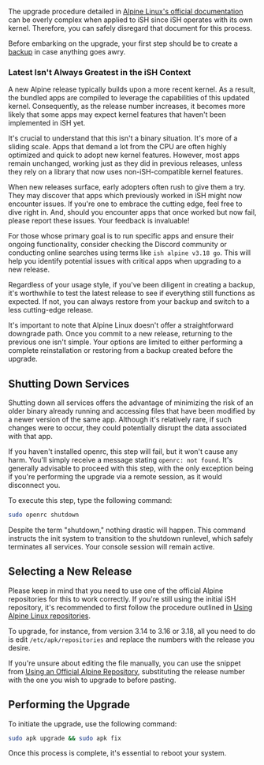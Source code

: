 The upgrade procedure detailed in [Alpine Linux's official documentation](https://wiki.alpinelinux.org/wiki/Upgrading_Alpine) can be overly complex when applied to iSH since iSH operates with its own kernel. Therefore, you can safely disregard that document for this process.

Before embarking on the upgrade, your first step should be to create a [backup](Making-a-backup) in case anything goes awry.

### Latest Isn't Always Greatest in the iSH Context

A new Alpine release typically builds upon a more recent kernel. As a result, the bundled apps are compiled to leverage the capabilities of this updated kernel. Consequently, as the release number increases, it becomes more likely that some apps may expect kernel features that haven't been implemented in iSH yet.

It's crucial to understand that this isn't a binary situation. It's more of a sliding scale. Apps that demand a lot from the CPU are often highly optimized and quick to adopt new kernel features. However, most apps remain unchanged, working just as they did in previous releases, unless they rely on a library that now uses non-iSH-compatible kernel features.

When new releases surface, early adopters often rush to give them a try. They may discover that apps which previously worked in iSH might now encounter issues. If you're one to embrace the cutting edge, feel free to dive right in. And, should you encounter apps that once worked but now fail, please report these issues. Your feedback is invaluable!

For those whose primary goal is to run specific apps and ensure their ongoing functionality, consider checking the Discord community or conducting online searches using terms like `ish alpine v3.18 go`. This will help you identify potential issues with critical apps when upgrading to a new release.

Regardless of your usage style, if you've been diligent in creating a backup, it's worthwhile to test the latest release to see if everything still functions as expected. If not, you can always restore from your backup and switch to a less cutting-edge release.

It's important to note that Alpine Linux doesn't offer a straightforward downgrade path. Once you commit to a new release, returning to the previous one isn't simple. Your options are limited to either performing a complete reinstallation or restoring from a backup created before the upgrade.

## Shutting Down Services

Shutting down all services offers the advantage of minimizing the risk of an older binary already running and accessing files that have been modified by a newer version of the same app. Although it's relatively rare, if such changes were to occur, they could potentially disrupt the data associated with that app.

If you haven't installed openrc, this step will fail, but it won't cause any harm. You'll simply receive a message stating `openrc: not found`. It's generally advisable to proceed with this step, with the only exception being if you're performing the upgrade via a remote session, as it would disconnect you.

To execute this step, type the following command:

```sh
sudo openrc shutdown
```

Despite the term "shutdown," nothing drastic will happen. This command instructs the init system to transition to the shutdown runlevel, which safely terminates all services. Your console session will remain active.

## Selecting a New Release

Please keep in mind that you need to use one of the official Alpine repositories for this to work correctly. If you're still using the initial iSH repository, it's recommended to first follow the procedure outlined in [Using Alpine Linux repositories](Using-Alpine-Linux-repositories).

To upgrade, for instance, from version 3.14 to 3.16 or 3.18, all you need to do is edit `/etc/apk/repositories` and replace the numbers with the release you desire.

If you're unsure about editing the file manually, you can use the snippet from [Using an Official Alpine Repository](Using-Alpine-Linux-repositories#using-an-official-alpine-repository), substituting the release number with the one you wish to upgrade to before pasting.

## Performing the Upgrade

To initiate the upgrade, use the following command:

```sh
sudo apk upgrade && sudo apk fix
```

Once this process is complete, it's essential to reboot your system.